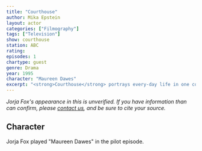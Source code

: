 ```yaml
---
title: "Courthouse"
author: Mika Epstein
layout: actor
categories: ["Filmography"]
tags: ["Television"]
show: courthouse
station: ABC
rating:
episodes: 1
chartype: guest
genre: Drama
year: 1995
character: "Maureen Dawes"
excerpt: "<strong>Courthouse</strong> portrays every-day life in one courthouse, mostly dealing with trials and tribulations of people who are employed there - judges, district attorneys and public defenders."
---
```


_Jorja Fox's appearance in this is unverified. If you have information than can confirm, please [contact us](http://jorjafox.net/contact/), and be sure to cite your source._

## Character

Jorja Fox played "Maureen Dawes" in the pilot episode.